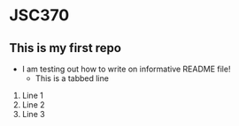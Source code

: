 # JSC370
## This is my first repo

- I am testing out how to write on informative README file!
	- This is a tabbed line	

1. Line 1
2. Line 2
3. Line 3
